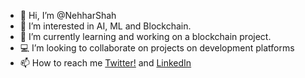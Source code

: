 - 👋 Hi, I’m @NehharShah
- 👀 I’m interested in AI, ML and Blockchain.
- 🌱 I’m currently learning and working on a blockchain project.
- 💻 I’m looking to collaborate on projects on development platforms
- 📫 How to reach me [Twitter!](https://twitter.com/Niharshah990) and [LinkedIn](https://www.linkedin.com/in/nihar-shah-139331106/)

<!---
NehharShah/NehharShah is a ✨ special ✨ repository because its `README.md` (this file) appears on your GitHub profile.
You can click the Preview link to take a look at your changes.
--->
